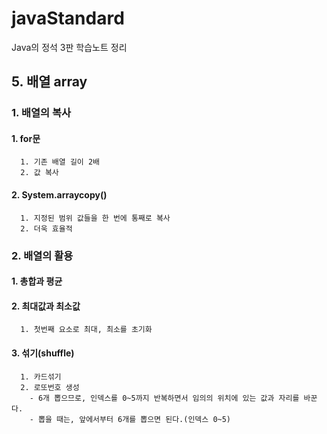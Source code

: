 # javaStandard
Java의 정석 3판 학습노트 정리

## 5. 배열 array
### 1. 배열의 복사
   #### 1. for문
      1. 기존 배열 길이 2배
      2. 값 복사
   #### 2. System.arraycopy()
      1. 지정된 범위 값들을 한 번에 통째로 복사
      2. 더욱 효율적

### 2. 배열의 활용
#### 1. 총합과 평균
#### 2. 최대값과 최소값
      1. 첫번째 요소로 최대, 최소를 초기화
#### 3. 섞기(shuffle)
      1. 카드섞기
      2. 로또번호 생성
        - 6개 뽑으므로, 인덱스를 0~5까지 반복하면서 임의의 위치에 있는 값과 자리를 바꾼다.
        - 뽑을 때는, 앞에서부터 6개를 뽑으면 된다.(인덱스 0~5)
